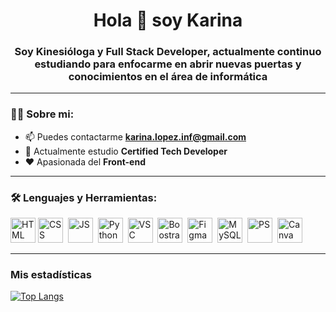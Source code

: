 <div> 
  <h1 align="center"> Hola 👋 soy Karina </h1>
  <h3 align="center"> Soy Kinesióloga y Full Stack Developer, actualmente continuo estudiando para enfocarme en abrir nuevas puertas y conocimientos en el área de        informática 
   </h3>
</div>

---
### 👩‍💻 Sobre mi:

- 📫 Puedes contactarme **karina.lopez.inf@gmail.com**
- 🌱 Actualmente estudio **Certified Tech Developer**
- ❤️ Apasionada del **Front-end**

---

<div align="left">
  <h3> 🛠 Lenguajes y Herramientas: </h3>
  <div>
    <img scr='https://github.com/devicons/devicon/blob/master/icons/html5/html5-plain.svg' title="HTML" alt="HTML" width="40" height="40"/>
    <img scr='https://github.com/devicons/devicon/blob/master/icons/css3/css3-original.svg' title="CSS" alt="CSS" width="40" height="40"/>&nbsp;
    <img scr="https://github.com/devicons/devicon/blob/master/icons/javascript/javascript-original.svg" title="JS" alt="JS" width="40" height="40"/>&nbsp;
    <img scr="https://raw.githubusercontent.com/devicons/devicon/1119b9f84c0290e0f0b38982099a2bd027a48bf1/icons/python/python-original.svg" title="Python" alt="Python" width="40" height="40"/>&nbsp;
    <img scr="https://github.com/devicons/devicon/blob/master/icons/vscode/vscode-original.svg" title="VSC" alt="VSC" width="40" height="40"/>&nbsp;
    <img scr="https://github.com/devicons/devicon/blob/master/icons/bootstrap/bootstrap-original.svg" title="Bootstrap" alt="Boostrap" width="40" height="40"/>&nbsp;
    <img scr="https://github.com/devicons/devicon/blob/master/icons/figma/figma-original.svg" title="Figma" alt="Figma" width="40" height="40"/>&nbsp;
    <img scr="https://github.com/devicons/devicon/blob/master/icons/mysql/mysql-original.svg" title="MySQL" alt="MySQL" width="40" height="40"/>&nbsp;
    <img scr="https://github.com/devicons/devicon/blob/master/icons/photoshop/photoshop-plain.svg" title="PS" alt="PS" width="40" height="40"/>&nbsp;
    <img scr="https://github.com/devicons/devicon/blob/master/icons/canva/canva-original.svg" title="Canva" alt="Canva" width="40" height="40"/>&nbsp;
  </div>
</div>

---

### Mis estadísticas

[![Top Langs](https://github-readme-stats.vercel.app/api/top-langs/?username=KarinaLopezUrzua&layout=compact)](https://github.com/anuraghazra/github-readme-stats)


